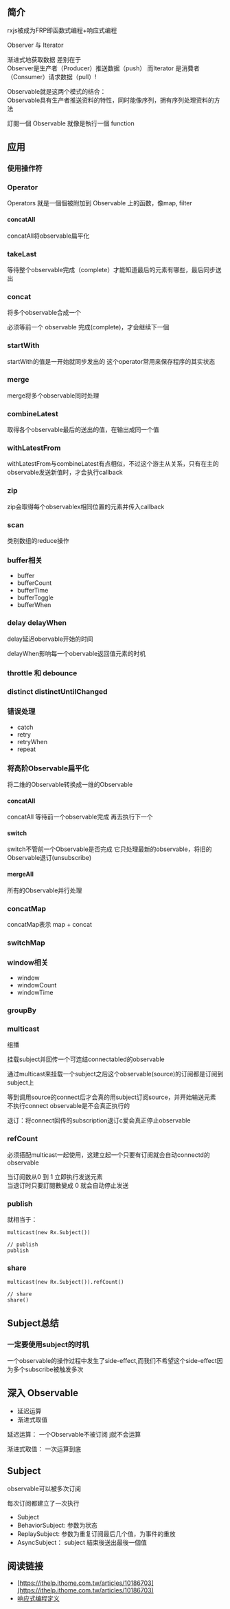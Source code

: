 ## 简介

rxjs被成为FRP即函数式编程+响应式编程


Observer 与 Iterator

渐进式地获取数据 差别在于  
Observer是生产者（Producer）推送数据（push） 而Iterator 是消費者（Consumer）请求数据（pull）!


Observable就是这两个模式的结合：  
Observable具有生产者推送资料的特性，同时能像序列，拥有序列处理资料的方法

訂閱一個 Observable 就像是執行一個 function

## 应用

### 使用操作符

### Operator

Operators 就是一個個被附加到 Observable 上的函数，像map, filter

#### concatAll

concatAll将observable扁平化

### takeLast

等待整个observable完成（complete）才能知道最后的元素有哪些，最后同步送出

### concat

将多个observable合成一个  

必须等前一个 observable 完成(complete)，才会继续下一個


### startWith

startWith的值是一开始就同步发出的 这个operator常用来保存程序的其实状态

### merge

merge将多个observable同时处理

### combineLatest

取得各个observable最后的送出的值，在输出成同一个值


### withLatestFrom

withLatestFrom与combineLatest有点相似，不过这个游主从关系，只有在主的observable发送新值时，才会执行callback

### zip

zip会取得每个observablex相同位置的元素并传入callback

### scan
类别数组的reduce操作

### buffer相关

- buffer
- bufferCount
- bufferTime
- bufferToggle
- bufferWhen

### delay delayWhen

delay延迟obervable开始的时间

delayWhen影响每一个obervable返回值元素的时机

### throttle 和 debounce

### distinct distinctUntilChanged


### 错误处理

- catch
- retry
- retryWhen
- repeat

### 将高阶Observable扁平化
将二维的Observable转换成一维的Observable
#### concatAll

concatAll 等待前一个observable完成 再去执行下一个

#### switch

switch不管前一个Observable是否完成 它只处理最新的observable，将旧的Observable退订(unsubscribe)

#### mergeAll

所有的Observable并行处理

### concatMap

concatMap表示 map + concat

### switchMap

### window相关

- window
- windowCount
- windowTime


### groupBy

### multicast
组播

挂载subject并回传一个可连结connectabled的observable  

通过multicast来挂载一个subject之后这个observable(source)的订阅都是订阅到subject上  

等到调用source的connect后才会真的用subject订阅source，并开始输送元素  
不执行connect observable是不会真正执行的  

退订：将connect回传的subscription退订c爱会真正停止observable

### refCount

必须搭配multicast一起使用，这建立起一个只要有订阅就会自动connectd的observable  

当订阅数从0 到 1 立即执行发送元素  
当退订时只要訂閱數變成 0 就会自动停止发送

### publish

就相当于：

```
multicast(new Rx.Subject())

// publish
publish
```

### share

```
multicast(new Rx.Subject()).refCount()

// share
share()
```

## Subject总结

### 一定要使用subject的时机

一个observable的操作过程中发生了side-effect,而我们不希望这个side-effect因为多个subscribe被触发多次

## 深入 Observable

- 延迟运算
- 渐进式取值

延迟运算： 一个Observable不被订阅 j就不会运算

渐进式取值： 一次运算到底

## Subject

observable可以被多次订阅

每次订阅都建立了一次执行

- Subject
- BehaviorSubject: 参数为状态
- ReplaySubject: 参数为重复订阅最后几个值，为事件的重放
- AsyncSubject： subject 結束後送出最後一個值


## 阅读链接

- [https://ithelp.ithome.com.tw/articles/10186703](https://ithelp.ithome.com.tw/articles/10186703)
- [响应式编程定义](https://zh.wikipedia.org/wiki/%E5%93%8D%E5%BA%94%E5%BC%8F%E7%BC%96%E7%A8%8B)
